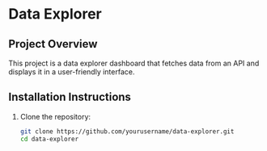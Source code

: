 # Data Explorer

## Project Overview
This project is a data explorer dashboard that fetches data from an API and displays it in a user-friendly interface.

## Installation Instructions
1. Clone the repository:
   ```bash
   git clone https://github.com/yourusername/data-explorer.git
   cd data-explorer
